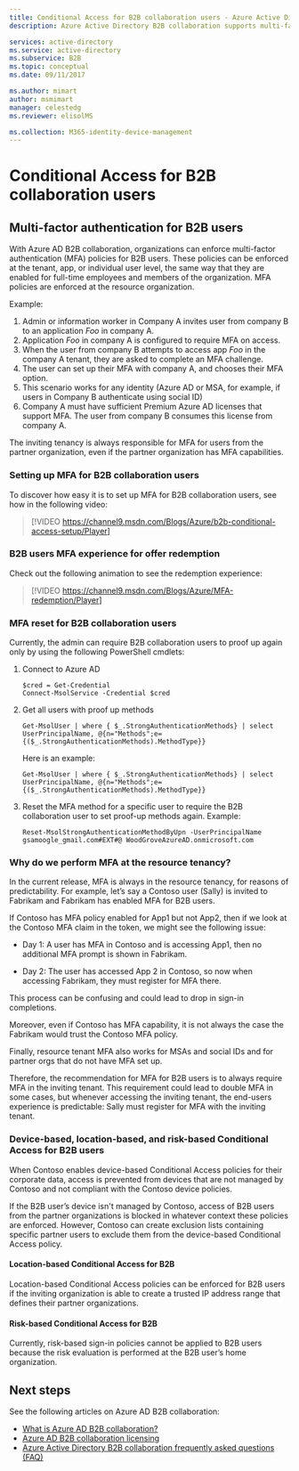 ```yaml
---
title: Conditional Access for B2B collaboration users - Azure Active Directory | Microsoft Docs
description: Azure Active Directory B2B collaboration supports multi-factor authentication (MFA) for selective access to your corporate applications

services: active-directory
ms.service: active-directory
ms.subservice: B2B
ms.topic: conceptual
ms.date: 09/11/2017

ms.author: mimart
author: msmimart
manager: celestedg
ms.reviewer: elisolMS

ms.collection: M365-identity-device-management
---
```


# Conditional Access for B2B collaboration users

## Multi-factor authentication for B2B users
With Azure AD B2B collaboration, organizations can enforce multi-factor authentication (MFA) policies for B2B users. These policies can be enforced at the tenant, app, or individual user level, the same way that they are enabled for full-time employees and members of the organization. MFA policies are enforced at the resource organization.

Example:
1. Admin or information worker in Company A invites user from company B to an application *Foo* in company A.
2. Application *Foo* in company A is configured to require MFA on access.
3. When the user from company B attempts to access app *Foo* in the company A tenant, they are asked to complete an MFA challenge.
4. The user can set up their MFA with company A, and chooses their MFA option.
5. This scenario works for any identity (Azure AD or MSA, for example, if users in Company B authenticate using social ID)
6. Company A must have sufficient Premium Azure AD licenses that support MFA. The user from company B consumes this license from company A.

The inviting tenancy is always responsible for MFA for users from the partner organization, even if the partner organization has MFA capabilities.

### Setting up MFA for B2B collaboration users
To discover how easy it is to set up MFA for B2B collaboration users, see how in the following video:

>[!VIDEO https://channel9.msdn.com/Blogs/Azure/b2b-conditional-access-setup/Player]

### B2B users MFA experience for offer redemption
Check out the following animation to see the redemption experience:

>[!VIDEO https://channel9.msdn.com/Blogs/Azure/MFA-redemption/Player]

### MFA reset for B2B collaboration users
Currently, the admin can require B2B collaboration users to proof up again only by using the following PowerShell cmdlets:

1. Connect to Azure AD

   ```
   $cred = Get-Credential
   Connect-MsolService -Credential $cred
   ```
2. Get all users with proof up methods

   ```
   Get-MsolUser | where { $_.StrongAuthenticationMethods} | select UserPrincipalName, @{n="Methods";e={($_.StrongAuthenticationMethods).MethodType}}
   ```
   Here is an example:

   ```
   Get-MsolUser | where { $_.StrongAuthenticationMethods} | select UserPrincipalName, @{n="Methods";e={($_.StrongAuthenticationMethods).MethodType}}
   ```

3. Reset the MFA method for a specific user to require the B2B collaboration user to set proof-up methods again. Example:

   ```
   Reset-MsolStrongAuthenticationMethodByUpn -UserPrincipalName gsamoogle_gmail.com#EXT#@ WoodGroveAzureAD.onmicrosoft.com
   ```

### Why do we perform MFA at the resource tenancy?

In the current release, MFA is always in the resource tenancy, for reasons of predictability. For example, let’s say a Contoso user (Sally) is invited to Fabrikam and Fabrikam has enabled MFA for B2B users.

If Contoso has MFA policy enabled for App1 but not App2, then if we look at the Contoso MFA claim in the token, we might see the following issue:

* Day 1: A user has MFA in Contoso and is accessing App1, then no additional MFA prompt is shown in Fabrikam.

* Day 2: The user has accessed App 2 in Contoso, so now when accessing Fabrikam, they must register for MFA there.

This process can be confusing and could lead to drop in sign-in completions.

Moreover, even if Contoso has MFA capability, it is not always the case the Fabrikam would trust the Contoso MFA policy.

Finally, resource tenant MFA also works for MSAs and social IDs and for partner orgs that do not have MFA set up.

Therefore, the recommendation for MFA for B2B users is to always require MFA in the inviting tenant. This requirement could lead to double MFA in some cases, but whenever accessing the inviting tenant, the end-users experience is predictable: Sally must register for MFA with the inviting tenant.

### Device-based, location-based, and risk-based Conditional Access for B2B users

When Contoso enables device-based Conditional Access policies for their corporate data, access is prevented from devices that are not managed by Contoso and not compliant with the Contoso device policies.

If the B2B user’s device isn't managed by Contoso, access of B2B users from the partner organizations is blocked in whatever context these policies are enforced. However, Contoso can create exclusion lists containing specific partner users to exclude them from the device-based Conditional Access policy.

#### Location-based Conditional Access for B2B

Location-based Conditional Access policies can be enforced for B2B users if the inviting organization is able to create a trusted IP address range that defines their partner organizations.

#### Risk-based Conditional Access for B2B

Currently, risk-based sign-in policies cannot be applied to B2B users because the risk evaluation is performed at the B2B user’s home organization.

## Next steps

See the following articles on Azure AD B2B collaboration:

* [What is Azure AD B2B collaboration?](what-is-b2b.md)
* [Azure AD B2B collaboration licensing](licensing-guidance.md)
* [Azure Active Directory B2B collaboration frequently asked questions (FAQ)](faq.md)
